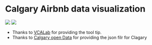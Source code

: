 # Calgary Airbnb data visualization 
[![](https://github.com/shubh-sohi/CMPT384Project/blob/master/images/SC1.png)](http://homepage.usask.ca/~sss669/Project/)
[![](https://github.com/shubh-sohi/CMPT384Project/blob/master/images/SC2.png)](http://homepage.usask.ca/~sss669/Project/)

* Thanks to [VCALab](https://github.com/VACLab/d3-tip) for providing the tool tip.
* Thanks to [Calgary open Data](https://data.calgary.ca/stories/s/Open-Calgary-Terms-of-Use/u45n-7awa) for providing the json filr for Clagary
